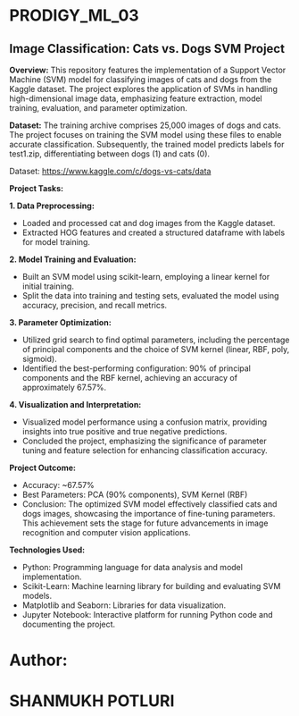 # PRODIGY_ML_03

## Image Classification: Cats vs. Dogs SVM Project

**Overview:**
This repository features the implementation of a Support Vector Machine (SVM) model for classifying images of cats and dogs from the Kaggle dataset. The project explores the application of SVMs in handling high-dimensional image data, emphasizing feature extraction, model training, evaluation, and parameter optimization.

**Dataset:**
The training archive comprises 25,000 images of dogs and cats. The project focuses on training the SVM model using these files to enable accurate classification. Subsequently, the trained model predicts labels for test1.zip, differentiating between dogs (1) and cats (0).

Dataset: https://www.kaggle.com/c/dogs-vs-cats/data

**Project Tasks:**

**1. Data Preprocessing:**
- Loaded and processed cat and dog images from the Kaggle dataset.
- Extracted HOG features and created a structured dataframe with labels for model training.

**2. Model Training and Evaluation:**
- Built an SVM model using scikit-learn, employing a linear kernel for initial training.
- Split the data into training and testing sets, evaluated the model using accuracy, precision, and recall metrics.

**3. Parameter Optimization:**
- Utilized grid search to find optimal parameters, including the percentage of principal components and the choice of SVM kernel (linear, RBF, poly, sigmoid).
- Identified the best-performing configuration: 90% of principal components and the RBF kernel, achieving an accuracy of approximately 67.57%.

**4. Visualization and Interpretation:**
- Visualized model performance using a confusion matrix, providing insights into true positive and true negative predictions.
- Concluded the project, emphasizing the significance of parameter tuning and feature selection for enhancing classification accuracy.

**Project Outcome:**
- Accuracy: ~67.57%
- Best Parameters: PCA (90% components), SVM Kernel (RBF)
- Conclusion: The optimized SVM model effectively classified cats and dogs images, showcasing the importance of fine-tuning parameters. This achievement sets the stage for future advancements in image recognition and computer vision applications.

**Technologies Used:**
- Python: Programming language for data analysis and model implementation.
- Scikit-Learn: Machine learning library for building and evaluating SVM models.
- Matplotlib and Seaborn: Libraries for data visualization.
- Jupyter Notebook: Interactive platform for running Python code and documenting the project.

# **Author:**
# SHANMUKH POTLURI
